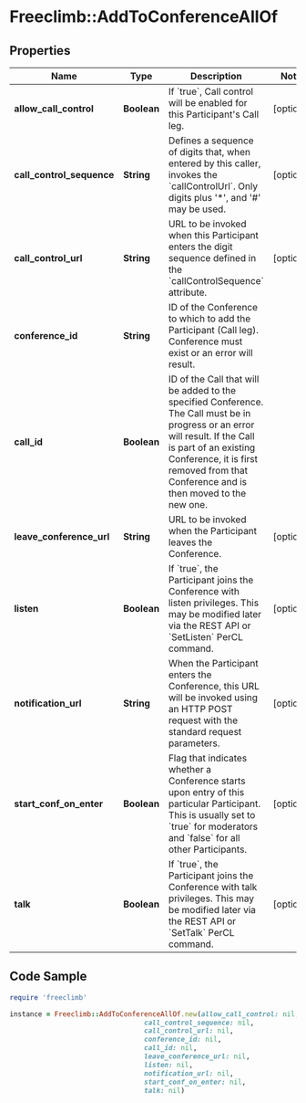 # Freeclimb::AddToConferenceAllOf

## Properties

Name | Type | Description | Notes
------------ | ------------- | ------------- | -------------
**allow_call_control** | **Boolean** | If &#x60;true&#x60;, Call control will be enabled for this Participant&#39;s Call leg. | [optional] 
**call_control_sequence** | **String** | Defines a sequence of digits that, when entered by this caller, invokes the &#x60;callControlUrl&#x60;. Only digits plus &#39;*&#39;, and &#39;#&#39; may be used. | [optional] 
**call_control_url** | **String** | URL to be invoked when this Participant enters the digit sequence defined in the &#x60;callControlSequence&#x60; attribute. | [optional] 
**conference_id** | **String** | ID of the Conference to which to add the Participant (Call leg). Conference must exist or an error will result. | 
**call_id** | **Boolean** | ID of the Call that will be added to the specified Conference. The Call must be in progress or an error will result. If the Call is part of an existing Conference, it is first removed from that Conference and is then moved to the new one. | 
**leave_conference_url** | **String** | URL to be invoked when the Participant leaves the Conference.  | [optional] 
**listen** | **Boolean** | If &#x60;true&#x60;, the Participant joins the Conference with listen privileges. This may be modified later via the REST API or &#x60;SetListen&#x60; PerCL command. | [optional] 
**notification_url** | **String** | When the Participant enters the Conference, this URL will be invoked using an HTTP POST request with the standard request parameters. | [optional] 
**start_conf_on_enter** | **Boolean** | Flag that indicates whether a Conference starts upon entry of this particular Participant. This is usually set to &#x60;true&#x60; for moderators and &#x60;false&#x60; for all other Participants. | [optional] 
**talk** | **Boolean** | If &#x60;true&#x60;, the Participant joins the Conference with talk privileges. This may be modified later via the REST API or &#x60;SetTalk&#x60; PerCL command.  | [optional] 

## Code Sample

```ruby
require 'freeclimb'

instance = Freeclimb::AddToConferenceAllOf.new(allow_call_control: nil,
                                 call_control_sequence: nil,
                                 call_control_url: nil,
                                 conference_id: nil,
                                 call_id: nil,
                                 leave_conference_url: nil,
                                 listen: nil,
                                 notification_url: nil,
                                 start_conf_on_enter: nil,
                                 talk: nil)
```



